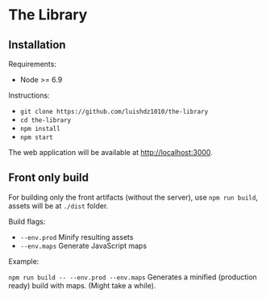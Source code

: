 The Library
===

## Installation

Requirements:
* Node >= 6.9

Instructions:
* `git clone https://github.com/luishdz1010/the-library`
* `cd the-library`
* `npm install`
* `npm start`

The web application will be available at [http://localhost:3000](http://localhost:3000).

## Front only build

For building only the front artifacts (without the server), use `npm run build`, assets will be at `./dist` folder.

Build flags:
* `--env.prod` Minify resulting assets
* `--env.maps` Generate JavaScript maps

Example:

`npm run build -- --env.prod --env.maps` Generates a minified (production ready) build with maps. (Might take a while).
